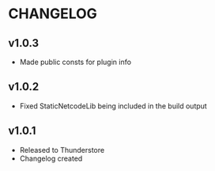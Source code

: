# CHANGELOG  
 
## v1.0.3  
- Made public consts for plugin info  
 
## v1.0.2  
- Fixed StaticNetcodeLib being included in the build output  
  
## v1.0.1  
  
- Released to Thunderstore  
- Changelog created  
  